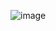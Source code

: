 ![image](https://user-images.githubusercontent.com/1989898/48625595-c00efb00-e9c0-11e8-9191-b9a207ab8b06.png)
